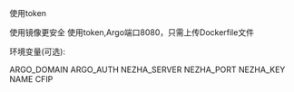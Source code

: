 使用token

使用镜像更安全
使用token,Argo端口8080，只需上传Dockerfile文件

环境变量(可选):

ARGO_DOMAIN
ARGO_AUTH
NEZHA_SERVER
NEZHA_PORT
NEZHA_KEY
NAME
CFIP
